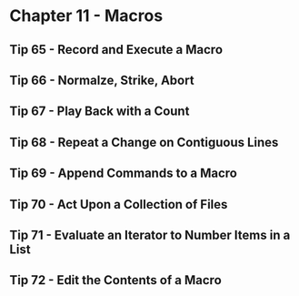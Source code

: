 # Chapter 11 - Macros

## Tip 65 - Record and Execute a Macro

## Tip 66 - Normalze, Strike, Abort

## Tip 67 - Play Back with a Count

## Tip 68 - Repeat a Change on Contiguous Lines

## Tip 69 - Append Commands to a Macro

## Tip 70 - Act Upon a Collection of Files

## Tip 71 - Evaluate an Iterator to Number Items in a List

## Tip 72 - Edit the Contents of a Macro
